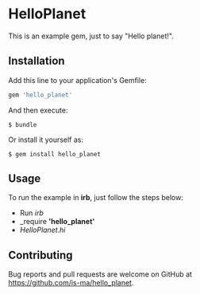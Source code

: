 # HelloPlanet

This is an example gem, just to say "Hello planet!".

## Installation

Add this line to your application's Gemfile:

```ruby
gem 'hello_planet'
```

And then execute:

    $ bundle

Or install it yourself as:

    $ gem install hello_planet

## Usage

To run the example in **irb**, just follow the steps below:
 * Run _irb_
 * _require **'hello_planet'**
 * _HelloPlanet.hi_

## Contributing

Bug reports and pull requests are welcome on GitHub at https://github.com/is-ma/hello_planet.

